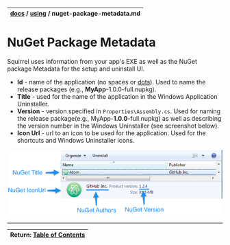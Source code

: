 | [docs](..)  / [using](.) / nuget-package-metadata.md
|:---|

# NuGet Package Metadata

Squirrel uses information from your app's EXE as well as the NuGet package Metadata for the setup and uninstall UI.

* **Id** - name of the application (no spaces or [dots](https://github.com/Squirrel/Squirrel.Windows/issues/523)). Used to name the release packages (e.g., **MyApp**-1.0.0-full.nupkg).
* **Title** - used for the name of the application in the Windows Application Uninstaller.
* **Version** - version specified in `Properties\Assembly.cs`. Used for naming the release package(e.g., MyApp-**1.0.0**-full.nupkg) as well as describing the version number in the Windows Uninstaller (see screenshot below).
* **Icon Url** - url to an icon to be used for the application. Used for the shortcuts and Windows Uninstaller icons.

![](images/uninstall-app.png)

---
| Return: [Table of Contents](../readme.md) |
|----|
